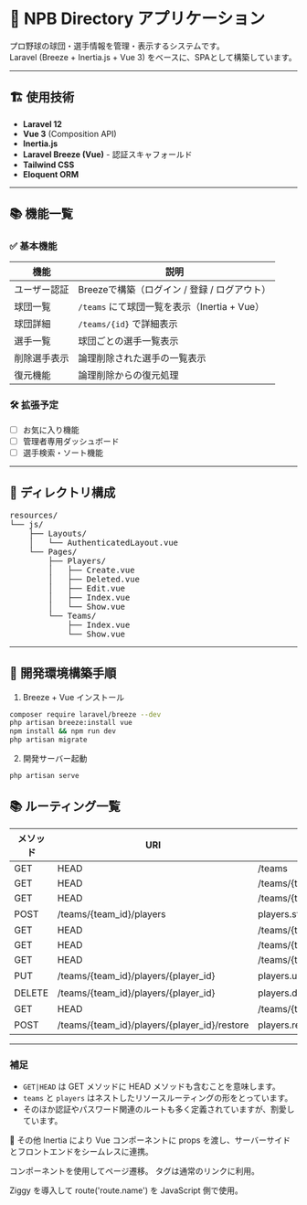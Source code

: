 # 📘 NPB Directory アプリケーション

プロ野球の球団・選手情報を管理・表示するシステムです。  
Laravel (Breeze + Inertia.js + Vue 3) をベースに、SPAとして構築しています。

---

## 🏗️ 使用技術

- **Laravel 12**
- **Vue 3** (Composition API)
- **Inertia.js**
- **Laravel Breeze (Vue)** - 認証スキャフォールド
- **Tailwind CSS**
- **Eloquent ORM**

---

## 📚 機能一覧

### ✅ 基本機能

| 機能 | 説明 |
|------|------|
| ユーザー認証 | Breezeで構築（ログイン / 登録 / ログアウト） |
| 球団一覧 | `/teams` にて球団一覧を表示（Inertia + Vue） |
| 球団詳細 | `/teams/{id}` で詳細表示 |
| 選手一覧 | 球団ごとの選手一覧表示 |
| 削除選手表示 | 論理削除された選手の一覧表示 |
| 復元機能 | 論理削除からの復元処理 |

### 🛠️ 拡張予定

- [ ] お気に入り機能
- [ ] 管理者専用ダッシュボード
- [ ] 選手検索・ソート機能

---

## 📁 ディレクトリ構成

<pre>
resources/
└── js/
    ├── Layouts/
    │   └── AuthenticatedLayout.vue
    └── Pages/
        ├── Players/
        │   ├── Create.vue
        │   ├── Deleted.vue
        │   ├── Edit.vue
        │   ├── Index.vue
        │   └── Show.vue
        └── Teams/
            ├── Index.vue
            └── Show.vue
</pre>


---

## 🚀 開発環境構築手順

1. Breeze + Vue インストール

```bash
composer require laravel/breeze --dev
php artisan breeze:install vue
npm install && npm run dev
php artisan migrate
```

2. 開発サーバー起動

```bash
php artisan serve
```


## 📚 ルーティング一覧

| メソッド     | URI                                               | 名前                         | コントローラー・アクション                      | 用途                      |
|--------------|---------------------------------------------------|------------------------------|-------------------------------------------------|---------------------------|
| GET|HEAD     | /teams                                            | teams.index                  | MTeamController@index                            | チーム一覧表示             |
| GET|HEAD     | /teams/{team_id}                                  | teams.show                   | MTeamController@show                             | チーム詳細表示             |
| GET|HEAD     | /teams/{team_id}/players                          | players.index                | TPlayerController@index                          | 選手一覧表示               |
| POST         | /teams/{team_id}/players                          | players.store                | TPlayerController@store                          | 選手登録                   |
| GET|HEAD     | /teams/{team_id}/players/create                   | players.create               | TPlayerController@create                         | 選手作成画面               |
| GET|HEAD     | /teams/{team_id}/players/deleted                  | players.deleted              | TPlayerController@deleted                        | 削除済み選手一覧           |
| GET|HEAD     | /teams/{team_id}/players/{player_id}              | players.show                 | TPlayerController@show                           | 選手詳細表示               |
| PUT          | /teams/{team_id}/players/{player_id}              | players.update               | TPlayerController@update                         | 選手情報更新               |
| DELETE       | /teams/{team_id}/players/{player_id}              | players.destroy              | TPlayerController@destroy                        | 選手削除                   |
| GET|HEAD     | /teams/{team_id}/players/{player_id}/edit         | players.edit                 | TPlayerController@edit                           | 選手編集画面               |
| POST         | /teams/{team_id}/players/{player_id}/restore      | players.restore              | TPlayerController@restore                        | 削除済み選手の復元         |

---

### 補足

- `GET|HEAD` は GET メソッドに HEAD メソッドも含むことを意味します。
- `teams` と `players` はネストしたリソースルーティングの形をとっています。
- そのほか認証やパスワード関連のルートも多く定義されていますが、割愛しています。




📝 その他
Inertia により Vue コンポーネントに props を渡し、サーバーサイドとフロントエンドをシームレスに連携。

<Link> コンポーネントを使用してページ遷移。<a> タグは通常のリンクに利用。

Ziggy を導入して route('route.name') を JavaScript 側で使用。
